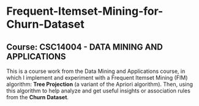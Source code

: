 # Frequent-Itemset-Mining-for-Churn-Dataset

## Course: CSC14004 - DATA MINING AND APPLICATIONS

This is a course work from the Data Mining and Applications course, in which I implement and experiment with a Frequent Itemset Mining (FIM) algorithm: __Tree Projection__ (a variant of the Apriori algorithm). Then, using this algorithm to help analyze and get useful insights or association rules from the __Churn Dataset__.
